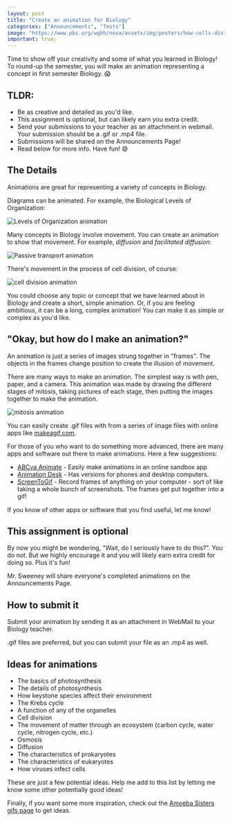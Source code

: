```yaml
---
layout: post
title: "Create an animation for Biology"
categories: ["Announcements", "Tests"]
image: "https://www.pbs.org/wgbh/nova/assets/img/posters/how-cells-divide-in.jpg"
important: true;
---
```


Time to show off your creativity and some of what you learned in Biology! To round-up the semester, you will make an animation representing a concept in first semester Biology. :scream:

## TLDR: 

* Be as creative and detailed as you'd like.
* This assignment is optional, but can likely earn you extra credit.
* Send your submissions to your teacher as an attachment in webmail. Your submission should be a .gif or .mp4 file.
* Submissions will be shared on the Announcements Page!
* Read below for more info. Have fun! :smile: 

## The Details

Animations are great for representing a variety of concepts in Biology.

Diagrams can be animated. For example, the Biological Levels of Organization:

![Levels of Organization animation](https://www.amoebasisters.com/uploads/2/1/9/0/21902384/published/biological-levels-of-organization.gif?1537890337)

Many concepts in Biology involve movement. You can create an animation to show that movement. For example, *diffusion* and *facilitated diffusion*:

![Passive transport animation](https://www.amoebasisters.com/uploads/2/1/9/0/21902384/passive-transport-diffusion-gif_orig.gif)

There's movement in the process of cell division, of course:

![cell division animation](https://www.ptbeach.com/cms/lib/NJ01000839/Centricity/Domain/113/mitosis_animation2.gif)

You could choose any topic or concept that we have learned about in Biology and create a short, simple animation. Or, if you are feeling ambitious, it can be a long, complex animation! You can make it as simple or complex as you'd like.

## "Okay, but how do I make an animation?"

An animation is just a series of images strung together in "frames". The objects in the frames change position to create the illusion of movement. 

There are many ways to make an animation. The simplest way is with pen, paper, and a camera. This animation was made by drawing the different stages of mitosis, taking pictures of each stage, then putting the images together to make the animation.

![mitosis animation](https://www.kapwing.com/resources/content/images/2019/07/Mitosis-1.gif)

You can easily create .gif files with from a series of image files with online apps like [makeagif.com](https://makeagif.com/pictures-to-gif).

For those of you who want to do something more advanced, there are many apps and software out there to make animations. Here a few suggestions:

* [ABCya Animate](https://www.abcya.com/games/animate) - Easily make animations in an online sandbox app
* [Animation Desk](https://www.kdanmobile.com/animation-desk) - Has versions for phones and desktop computers.
* [ScreenToGif](https://www.screentogif.com/) - Record frames of anything on your computer - sort of like taking a whole bunch of screenshots. The frames get put together into a gif!

If you know of other apps or software that you find useful, let me know!

## This assignment is optional

By now you might be wondering, "Wait, do I seriously have to do this?". You do not. But we highly encourage it and you will likely earn extra credit for doing so. Plus it's fun!

Mr. Sweeney will share everyone's completed animations on the Announcements Page.

## How to submit it

Submit your animation by sending it as an attachment in WebMail to your Biology teacher.

.gif files are preferred, but you can submit your file as an .mp4 as well. 

## Ideas for animations

* The basics of photosynthesis
* The details of photosynthesis
* How keystone species affect their environment
* The Krebs cycle
* A function of any of the organelles
* Cell division
* The movement of matter through an ecosystem (carbon cycle, water cycle, nitrogen cycle, etc.)
* Osmosis
* Diffusion
* The characteristics of prokaryotes
* The characteristics of eukaryotes
* How viruses infect cells

These are just a few potential ideas. Help me add to this list by letting me know some other potentially good ideas!

Finally, if you want some more inspiration, check out the [Amoeba Sisters gifs page](https://www.amoebasisters.com/gifs.html) to get ideas.

